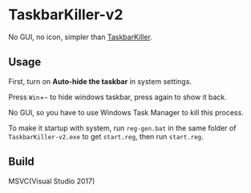 # TaskbarKiller-v2

No GUI, no icon, simpler than [TaskbarKiller](https://github.com/DiscreteTom/TaskBarKiller).

## Usage

First, turn on **Auto-hide the taskbar** in system settings.

Press `Win`+`~` to hide windows taskbar, press again to show it back.

No GUI, so you have to use Windows Task Manager to kill this process.

To make it startup with system, run `reg-gen.bat` in the same folder of` TaskbarKiller-v2.exe` to get `start.reg`, then run `start.reg`.

## Build

MSVC(Visual Studio 2017)